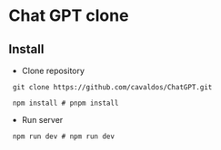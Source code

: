 # Chat GPT clone


## Install

- Clone repository

```shell
 git clone https://github.com/cavaldos/ChatGPT.git
```

```shell
 npm install # pnpm install
```

- Run server

```shell
 npm run dev # npm run dev
```

